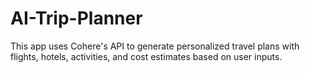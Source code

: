 # AI-Trip-Planner
This app uses Cohere's API to generate personalized travel plans with flights, hotels, activities, and cost estimates based on user inputs.
